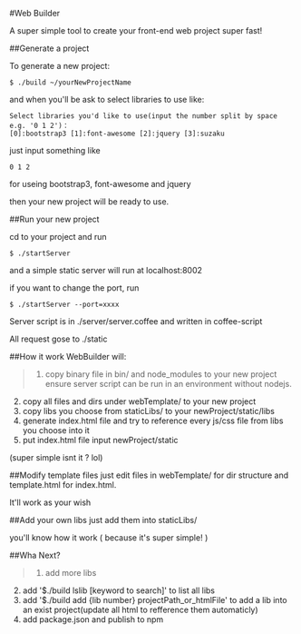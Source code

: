 #Web Builder

A super simple tool to create your front-end web project super fast!

##Generate a project

To generate a new project:
```shell
$ ./build ~/yourNewProjectName
```

and when you'll be ask to select libraries to use like:
```
Select libraries you'd like to use(input the number split by space e.g. '0 1 2')：
[0]:bootstrap3 [1]:font-awesome [2]:jquery [3]:suzaku
```
just input something like
```
0 1 2
```
for useing bootstrap3, font-awesome and jquery

then your new project will be ready to use.

##Run your new project

cd to your project and run
```shell
$ ./startServer
```
and a simple static server will run at localhost:8002

if you want to change the port, run
```shell
$ ./startServer --port=xxxx
```
Server script is in ./server/server.coffee and written in coffee-script

All request gose to ./static

##How it work
WebBuilder will:
>1. copy binary file in bin/ and node_modules to your new project ensure server script can be run in an environment without nodejs.
2. copy all files and dirs under webTemplate/ to your new project
3. copy libs you choose from staticLibs/ to your newProject/static/libs
4. generate index.html file and try to reference every js/css file from libs you choose into it
5. put index.html file input newProject/static

(super simple isnt it ? lol)

##Modify template files
just edit files in webTemplate/ for dir structure and template.html for index.html.

It'll work as your wish

##Add your own libs
just add them into staticLibs/

you'll know how it work ( because it's super simple! )

##Wha Next?
>1. add more libs
2. add '$./build lslib [keyword to search]' to list all libs
3. add '$./build add {lib number} projectPath_or_htmlFile' to add a lib into an exist project(update all html to refference them automaticly)
4. add package.json and publish to npm

